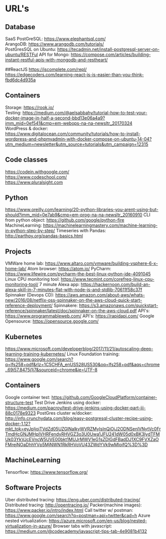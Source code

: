 # URL's

## Database
SaaS PostGreSQL: https://www.elephantsql.com/  
ArangoDB: https://www.arangodb.com/tutorials/  
PostGresSQL on Ubuntu: https://tecadmin.net/install-postgresql-server-on-ubuntu/RESTFul API for Mongo: https://compose.com/articles/building-instant-restful-apis-with-mongodb-and-restheart/  
  
##ReactJS
https://jscomplete.com/repl/  
https://edgecoders.com/learning-react-js-is-easier-than-you-think-fbd6dc4d935a  
  
## Containers
Storage: https://rook.io/  
Testing: https://medium.com/@aelsabbahy/tutorial-how-to-test-your-docker-image-in-half-a-second-bbd13e06a4a9?imm_mid=0ef541&cmp=em-webops-na-na-newsltr_20170324  
WordPress & docker: https://www.digitalocean.com/community/tutorials/how-to-install-wordpress-and-phpmyadmin-with-docker-compose-on-ubuntu-14-04?utm_medium=newsletter&utm_source=tutorials&utm_campaign=12315  
  
## Code classes
https://codein.withgoogle.com/  
https://www.codeschool.com/  
https://www.pluralsight.com

## Python
https://www.oreilly.com/learning/20-python-libraries-you-arent-using-but-should?imm_mid=0e7ab9&cmp=em-prog-na-na-newsltr_20160910
CLI from python object: https://github.com/google/python-fire
MachineLearning: https://machinelearningmastery.com/machine-learning-in-python-step-by-step/
Timeseries with Pandas: http://earthpy.org/pandas-basics.html

## Projects
VMWare home lab: https://www.altaro.com/vmware/building-vsphere-6-x-home-lab/
Atom browser: https://atom.io/
PyCharm: https://www.lifewire.com/pycharm-the-best-linux-python-ide-4091045
Linux CPU monitoring tool: https://www.tecmint.com/corefreq-linux-cpu-monitoring-tool/
7 minute Alexa app: https://hackernoon.com/build-an-alexa-skill-in-7-minutes-flat-with-node-js-and-stdlib-70611f58c37f
Spinnaker (Devops CD): https://aws.amazon.com/about-aws/whats-new/2016/08/netflix-oss-spinnaker-on-the-aws-cloud-quick-start-reference-deployment/
Spinnakere: https://s3.amazonaws.com/quickstart-reference/spinnaker/latest/doc/spinnaker-on-the-aws-cloud.pdf
API's: https://www.programmableweb.com/
API's: https://rapidapi.com/
Google Opensource: https://opensource.google.com/

## Kubernetes
https://www.microsoft.com/developerblog/2017/11/21/autoscaling-deep-learning-training-kubernetes/
Linux Foundation training: https://www.google.com/search?q=lfs258+pdf&rlz=1C5CHFA_enUS528US530&oq=lfs258+pdf&aqs=chrome..69i57.8475j1j7&sourceid=chrome&ie=UTF-8

## Containers
Google container test: https://github.com/GoogleCloudPlatform/container-structure-test
Test Drive Jenkins using docker: https://medium.com/pacroy/test-drive-jenkins-using-docker-part-iii-88c0178e9323
PostGres cluster w/docker: http://info.crunchydata.com/blog/easy-postgresql-cluster-recipe-using-docker-1.12?mkt_tok=eyJpIjoiTVdZd05UZGlNalkyWVRZMyIsInQiOiJ2ODNSenlVNytVc0FrTmdHcGNJMHpIVHRFendyRHVGZ3o3U0Uwa1JFU241dW05d0xBK3IydTFMUk03YkVJcEVncW5UVE00bkt1MUJrMWV1eG1sZDlGdFBadDJ1XC9FVXZaOFMrejNOaDhhYVp5MjNWN1RkRHVoVU43ZWdYVk9wMloifQ%3D%3D
## MachineLearning
Tensorflow: https://www.tensorflow.org/

## Software Projects
Uber distributed tracing: https://eng.uber.com/distributed-tracing/
Distributed tracing: http://opentracing.io/
Packer(machine images): https://www.packer.io/intro/index.html
Call twitter w/ postman: https://www.google.com/search?q=postman+api+twitter&cad=h
Azure nested virtualization: https://azure.microsoft.com/en-us/blog/nested-virtualization-in-azure/
Browser tabs with javascript: https://medium.com/@codecademy/javascript-tips-tab-4e9081b4132
